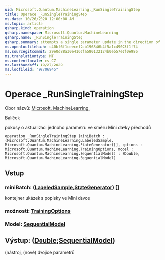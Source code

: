 ```yaml
---
uid: Microsoft.Quantum.MachineLearning._RunSingleTrainingStep
title: Operace _RunSingleTrainingStep
ms.date: 10/26/2020 12:00:00 AM
ms.topic: article
qsharp.kind: operation
qsharp.namespace: Microsoft.Quantum.MachineLearning
qsharp.name: _RunSingleTrainingStep
qsharp.summary: attempts a single parameter update in the direction of mini batch gradient
ms.openlocfilehash: c40bf6f1ceecef2cb196846b4f5a1c49023f1f74
ms.sourcegitcommit: 29e0d88a30e4166fa580132124b0eb57e1f0e986
ms.translationtype: MT
ms.contentlocale: cs-CZ
ms.lasthandoff: 10/27/2020
ms.locfileid: "92706945"
---
```

# <a name="_runsingletrainingstep-operation"></a>Operace _RunSingleTrainingStep

Obor názvů: [Microsoft. MachineLearning.](xref:Microsoft.Quantum.MachineLearning)

Balíček [](https://nuget.org/packages/)


pokusy o aktualizaci jednoho parametru ve směru Mini dávky přechodů

```qsharp
operation _RunSingleTrainingStep (miniBatch : (Microsoft.Quantum.MachineLearning.LabeledSample, Microsoft.Quantum.MachineLearning.StateGenerator)[], options : Microsoft.Quantum.MachineLearning.TrainingOptions, model : Microsoft.Quantum.MachineLearning.SequentialModel) : (Double, Microsoft.Quantum.MachineLearning.SequentialModel)
```


## <a name="input"></a>Vstup

### <a name="minibatch--labeledsamplestategenerator"></a>miniBatch: ([LabeledSample](xref:Microsoft.Quantum.MachineLearning.LabeledSample),[StateGenerator](xref:Microsoft.Quantum.MachineLearning.StateGenerator)) []

kontejner ukázek s popisky ve Mini dávce


### <a name="options--trainingoptions"></a>možnosti: [TrainingOptions](xref:Microsoft.Quantum.MachineLearning.TrainingOptions)




### <a name="model--sequentialmodel"></a>Model: [SequentialModel](xref:Microsoft.Quantum.MachineLearning.SequentialModel)





## <a name="output--doublesequentialmodel"></a>Výstup: ([Double](xref:microsoft.quantum.lang-ref.double);[SequentialModel](xref:Microsoft.Quantum.MachineLearning.SequentialModel))

(nástroj, (nové) dvojice parametrů